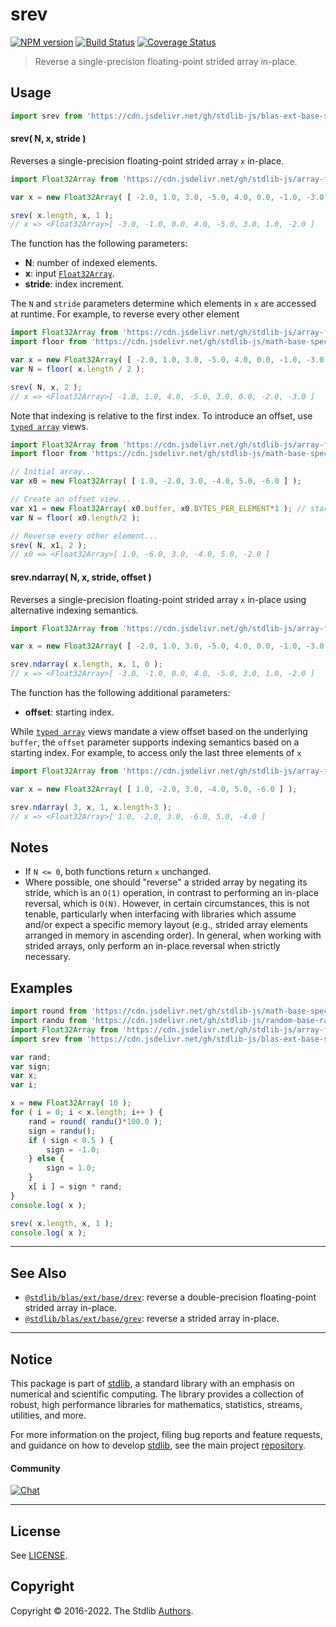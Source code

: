 <!--

@license Apache-2.0

Copyright (c) 2020 The Stdlib Authors.

Licensed under the Apache License, Version 2.0 (the "License");
you may not use this file except in compliance with the License.
You may obtain a copy of the License at

   http://www.apache.org/licenses/LICENSE-2.0

Unless required by applicable law or agreed to in writing, software
distributed under the License is distributed on an "AS IS" BASIS,
WITHOUT WARRANTIES OR CONDITIONS OF ANY KIND, either express or implied.
See the License for the specific language governing permissions and
limitations under the License.

-->

# srev

[![NPM version][npm-image]][npm-url] [![Build Status][test-image]][test-url] [![Coverage Status][coverage-image]][coverage-url] <!-- [![dependencies][dependencies-image]][dependencies-url] -->

> Reverse a single-precision floating-point strided array in-place.



<section class="usage">

## Usage

```javascript
import srev from 'https://cdn.jsdelivr.net/gh/stdlib-js/blas-ext-base-srev@deno/mod.js';
```

#### srev( N, x, stride )

Reverses a single-precision floating-point strided array `x` in-place.

```javascript
import Float32Array from 'https://cdn.jsdelivr.net/gh/stdlib-js/array-float32@deno/mod.js';

var x = new Float32Array( [ -2.0, 1.0, 3.0, -5.0, 4.0, 0.0, -1.0, -3.0 ] );

srev( x.length, x, 1 );
// x => <Float32Array>[ -3.0, -1.0, 0.0, 4.0, -5.0, 3.0, 1.0, -2.0 ]
```

The function has the following parameters:

-   **N**: number of indexed elements.
-   **x**: input [`Float32Array`][@stdlib/array/float32].
-   **stride**: index increment.

The `N` and `stride` parameters determine which elements in `x` are accessed at runtime. For example, to reverse every other element

```javascript
import Float32Array from 'https://cdn.jsdelivr.net/gh/stdlib-js/array-float32@deno/mod.js';
import floor from 'https://cdn.jsdelivr.net/gh/stdlib-js/math-base-special-floor@deno/mod.js';

var x = new Float32Array( [ -2.0, 1.0, 3.0, -5.0, 4.0, 0.0, -1.0, -3.0 ] );
var N = floor( x.length / 2 );

srev( N, x, 2 );
// x => <Float32Array>[ -1.0, 1.0, 4.0, -5.0, 3.0, 0.0, -2.0, -3.0 ]
```

Note that indexing is relative to the first index. To introduce an offset, use [`typed array`][mdn-typed-array] views.

```javascript
import Float32Array from 'https://cdn.jsdelivr.net/gh/stdlib-js/array-float32@deno/mod.js';
import floor from 'https://cdn.jsdelivr.net/gh/stdlib-js/math-base-special-floor@deno/mod.js';

// Initial array...
var x0 = new Float32Array( [ 1.0, -2.0, 3.0, -4.0, 5.0, -6.0 ] );

// Create an offset view...
var x1 = new Float32Array( x0.buffer, x0.BYTES_PER_ELEMENT*1 ); // start at 2nd element
var N = floor( x0.length/2 );

// Reverse every other element...
srev( N, x1, 2 );
// x0 => <Float32Array>[ 1.0, -6.0, 3.0, -4.0, 5.0, -2.0 ]
```

#### srev.ndarray( N, x, stride, offset )

Reverses a single-precision floating-point strided array `x` in-place using alternative indexing semantics.

```javascript
import Float32Array from 'https://cdn.jsdelivr.net/gh/stdlib-js/array-float32@deno/mod.js';

var x = new Float32Array( [ -2.0, 1.0, 3.0, -5.0, 4.0, 0.0, -1.0, -3.0 ] );

srev.ndarray( x.length, x, 1, 0 );
// x => <Float32Array>[ -3.0, -1.0, 0.0, 4.0, -5.0, 3.0, 1.0, -2.0 ]
```

The function has the following additional parameters:

-   **offset**: starting index.

While [`typed array`][mdn-typed-array] views mandate a view offset based on the underlying `buffer`, the `offset` parameter supports indexing semantics based on a starting index. For example, to access only the last three elements of `x`

```javascript
import Float32Array from 'https://cdn.jsdelivr.net/gh/stdlib-js/array-float32@deno/mod.js';

var x = new Float32Array( [ 1.0, -2.0, 3.0, -4.0, 5.0, -6.0 ] );

srev.ndarray( 3, x, 1, x.length-3 );
// x => <Float32Array>[ 1.0, -2.0, 3.0, -6.0, 5.0, -4.0 ]
```

</section>

<!-- /.usage -->

<section class="notes">

## Notes

-   If `N <= 0`, both functions return `x` unchanged.
-   Where possible, one should "reverse" a strided array by negating its stride, which is an `O(1)` operation, in contrast to performing an in-place reversal, which is `O(N)`. However, in certain circumstances, this is not tenable, particularly when interfacing with libraries which assume and/or expect a specific memory layout (e.g., strided array elements arranged in memory in ascending order). In general, when working with strided arrays, only perform an in-place reversal when strictly necessary.

</section>

<!-- /.notes -->

<section class="examples">

## Examples

<!-- eslint no-undef: "error" -->

```javascript
import round from 'https://cdn.jsdelivr.net/gh/stdlib-js/math-base-special-round@deno/mod.js';
import randu from 'https://cdn.jsdelivr.net/gh/stdlib-js/random-base-randu@deno/mod.js';
import Float32Array from 'https://cdn.jsdelivr.net/gh/stdlib-js/array-float32@deno/mod.js';
import srev from 'https://cdn.jsdelivr.net/gh/stdlib-js/blas-ext-base-srev@deno/mod.js';

var rand;
var sign;
var x;
var i;

x = new Float32Array( 10 );
for ( i = 0; i < x.length; i++ ) {
    rand = round( randu()*100.0 );
    sign = randu();
    if ( sign < 0.5 ) {
        sign = -1.0;
    } else {
        sign = 1.0;
    }
    x[ i ] = sign * rand;
}
console.log( x );

srev( x.length, x, 1 );
console.log( x );
```

</section>

<!-- /.examples -->

<!-- Section for related `stdlib` packages. Do not manually edit this section, as it is automatically populated. -->

<section class="related">

* * *

## See Also

-   <span class="package-name">[`@stdlib/blas/ext/base/drev`][@stdlib/blas/ext/base/drev]</span><span class="delimiter">: </span><span class="description">reverse a double-precision floating-point strided array in-place.</span>
-   <span class="package-name">[`@stdlib/blas/ext/base/grev`][@stdlib/blas/ext/base/grev]</span><span class="delimiter">: </span><span class="description">reverse a strided array in-place.</span>

</section>

<!-- /.related -->

<!-- Section for all links. Make sure to keep an empty line after the `section` element and another before the `/section` close. -->


<section class="main-repo" >

* * *

## Notice

This package is part of [stdlib][stdlib], a standard library with an emphasis on numerical and scientific computing. The library provides a collection of robust, high performance libraries for mathematics, statistics, streams, utilities, and more.

For more information on the project, filing bug reports and feature requests, and guidance on how to develop [stdlib][stdlib], see the main project [repository][stdlib].

#### Community

[![Chat][chat-image]][chat-url]

---

## License

See [LICENSE][stdlib-license].


## Copyright

Copyright &copy; 2016-2022. The Stdlib [Authors][stdlib-authors].

</section>

<!-- /.stdlib -->

<!-- Section for all links. Make sure to keep an empty line after the `section` element and another before the `/section` close. -->

<section class="links">

[npm-image]: http://img.shields.io/npm/v/@stdlib/blas-ext-base-srev.svg
[npm-url]: https://npmjs.org/package/@stdlib/blas-ext-base-srev

[test-image]: https://github.com/stdlib-js/blas-ext-base-srev/actions/workflows/test.yml/badge.svg?branch=main
[test-url]: https://github.com/stdlib-js/blas-ext-base-srev/actions/workflows/test.yml?query=branch:main

[coverage-image]: https://img.shields.io/codecov/c/github/stdlib-js/blas-ext-base-srev/main.svg
[coverage-url]: https://codecov.io/github/stdlib-js/blas-ext-base-srev?branch=main

<!--

[dependencies-image]: https://img.shields.io/david/stdlib-js/blas-ext-base-srev.svg
[dependencies-url]: https://david-dm.org/stdlib-js/blas-ext-base-srev/main

-->

[chat-image]: https://img.shields.io/gitter/room/stdlib-js/stdlib.svg
[chat-url]: https://gitter.im/stdlib-js/stdlib/

[stdlib]: https://github.com/stdlib-js/stdlib

[stdlib-authors]: https://github.com/stdlib-js/stdlib/graphs/contributors

[umd]: https://github.com/umdjs/umd
[es-module]: https://developer.mozilla.org/en-US/docs/Web/JavaScript/Guide/Modules

[deno-url]: https://github.com/stdlib-js/blas-ext-base-srev/tree/deno
[umd-url]: https://github.com/stdlib-js/blas-ext-base-srev/tree/umd
[esm-url]: https://github.com/stdlib-js/blas-ext-base-srev/tree/esm
[branches-url]: https://github.com/stdlib-js/blas-ext-base-srev/blob/main/branches.md

[stdlib-license]: https://raw.githubusercontent.com/stdlib-js/blas-ext-base-srev/main/LICENSE

[@stdlib/array/float32]: https://github.com/stdlib-js/array-float32/tree/deno

[mdn-typed-array]: https://developer.mozilla.org/en-US/docs/Web/JavaScript/Reference/Global_Objects/TypedArray

<!-- <related-links> -->

[@stdlib/blas/ext/base/drev]: https://github.com/stdlib-js/blas-ext-base-drev/tree/deno

[@stdlib/blas/ext/base/grev]: https://github.com/stdlib-js/blas-ext-base-grev/tree/deno

<!-- </related-links> -->

</section>

<!-- /.links -->
